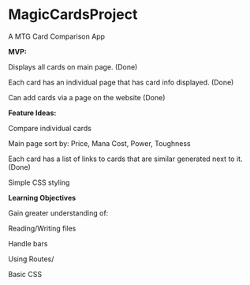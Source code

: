 # MagicCardsProject
A MTG Card Comparison App

<strong>MVP:</strong> 

Displays all cards on main page. (Done)

Each card has an individual page that has card info displayed. (Done)

Can add cards via a page on the website (Done)

<strong>Feature Ideas:</strong>

Compare individual cards

Main page sort by: Price, Mana Cost, Power, Toughness

Each card has a list of links to cards that are similar generated next to it. (Done)

Simple CSS styling

<strong>Learning Objectives</strong>

Gain greater understanding of:

Reading/Writing files

Handle bars

Using Routes/

Basic CSS



